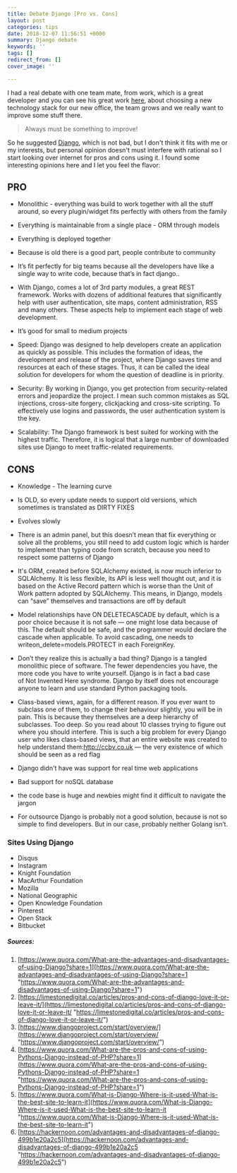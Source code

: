 ```yaml
---
title: Debate Django [Pro vs. Cons]
layout: post
categories: tips
date: 2018-12-07 11:56:51 +0000
summary: Django debate
keywords: ''
tags: []
redirect_from: []
cover_image: ''

---
```

I had a real debate with one team mate, from work, which is a great developer and you can see his great work [here](https://github.com/Xzya), about choosing a new technology stack for our new office, the team grows and we really want to improve some stuff there.

> Always must be something to improve!

So he suggested [Django](https://www.djangoproject.com/), which is not bad, but I don't think it fits with me or my interests, but personal opinion doesn't must interfere with rational so I start looking over internet for pros and cons using it. I found some interesting opinions here and I let you feel the flavor:

## PRO

* Monolithic - everything was build to work together with all the stuff around, so every plugin/widget fits perfectly with others from the family


* Everything is maintainable from a single place - ORM through models


* Everything is deployed together


* Because is old there is a good part, people contribute to community


* It’s fit perfectly for big teams because all the developers have like a single way to write code, because that’s in fact django..


* With Django, comes a lot of 3rd party modules, a great REST framework. Works with dozens of additional features that significantly help with user authentication, site maps, content administration, RSS and many others. These aspects help to implement each stage of web development.


* It’s good for small to medium projects


* Speed: Django was designed to help developers create an application as quickly as possible. This includes the formation of ideas, the development and release of the project, where Django saves time and resources at each of these stages. Thus, it can be called the ideal solution for developers for whom the question of deadline is in priority.


* Security: By working in Django, you get protection from security-related errors and jeopardize the project. I mean such common mistakes as SQL injections, cross-site forgery, clickjacking and cross-site scripting. To effectively use logins and passwords, the user authentication system is the key.


* Scalability: The Django framework is best suited for working with the highest traffic. Therefore, it is logical that a large number of downloaded sites use Django to meet traffic-related requirements.

## CONS

* Knowledge - The learning curve 


* Is OLD, so every update needs to support old versions, which sometimes is translated as DIRTY FIXES


* Evolves slowly


* There is an admin panel, but this doesn’t mean that fix everything or solve all the problems, you still need to add custom logic which is harder to implement than typing code from scratch, because you need to respect some patterns of Django


* It's ORM, created before SQLAlchemy existed, is now much inferior to SQLAlchemy. It is less flexible, its API is less well thought out, and it is based on the Active Record pattern which is worse than the Unit of Work pattern adopted by SQLAlchemy. This means, in Django, models can “save” themselves and transactions are off by default


* Model relationships have ON DELETECASCADE by default, which is a poor choice because it is not safe ― one might lose data because of this. The default should be safe, and the programmer would declare the cascade when applicable. To avoid cascading, one needs to writeon_delete=models.PROTECT in each ForeignKey.


* Don’t they realize this is actually a bad thing? Django is a tangled monolithic piece of software. The fewer dependencies you have, the more code you have to write yourself. Django is in fact a bad case of Not Invented Here syndrome. Django by itself does not encourage anyone to learn and use standard Python packaging tools.


* Class-based views, again, for a different reason. If you ever want to subclass one of them, to change their behaviour slightly, you will be in pain. This is because they themselves are a deep hierarchy of subclasses. Too deep. So you read about 10 classes trying to figure out where you should interfere. This is such a big problem for every Django user who likes class-based views, that an entire website was created to help understand them:http://ccbv.co.uk ― the very existence of which should be seen as a red flag


* Django didn't have was support for real time web applications


* Bad support for noSQL database


*  the code base is huge and newbies might find it difficult to navigate the jargon


* For outsource Django is probably not a good solution, because is not so simple to find developers. But in our case, probably neither Golang isn’t.

### Sites Using Django

* Disqus
* Instagram
* Knight Foundation
* MacArthur Foundation
* Mozilla
* National Geographic
* Open Knowledge Foundation
* Pinterest
* Open Stack
* Bitbucket

##### Sources:

1. [https://www.quora.com/What-are-the-advantages-and-disadvantages-of-using-Django?share=1](https://www.quora.com/What-are-the-advantages-and-disadvantages-of-using-Django?share=1 "https://www.quora.com/What-are-the-advantages-and-disadvantages-of-using-Django?share=1")
2. [https://limestonedigital.co/articles/pros-and-cons-of-django-love-it-or-leave-it/](https://limestonedigital.co/articles/pros-and-cons-of-django-love-it-or-leave-it/ "https://limestonedigital.co/articles/pros-and-cons-of-django-love-it-or-leave-it/")
3. [https://www.djangoproject.com/start/overview/](https://www.djangoproject.com/start/overview/ "https://www.djangoproject.com/start/overview/")
4. [https://www.quora.com/What-are-the-pros-and-cons-of-using-Pythons-Django-instead-of-PHP?share=1](https://www.quora.com/What-are-the-pros-and-cons-of-using-Pythons-Django-instead-of-PHP?share=1 "https://www.quora.com/What-are-the-pros-and-cons-of-using-Pythons-Django-instead-of-PHP?share=1")
5. [https://www.quora.com/What-is-Django-Where-is-it-used-What-is-the-best-site-to-learn-it](https://www.quora.com/What-is-Django-Where-is-it-used-What-is-the-best-site-to-learn-it "https://www.quora.com/What-is-Django-Where-is-it-used-What-is-the-best-site-to-learn-it")
6. [https://hackernoon.com/advantages-and-disadvantages-of-django-499b1e20a2c5](https://hackernoon.com/advantages-and-disadvantages-of-django-499b1e20a2c5 "https://hackernoon.com/advantages-and-disadvantages-of-django-499b1e20a2c5")